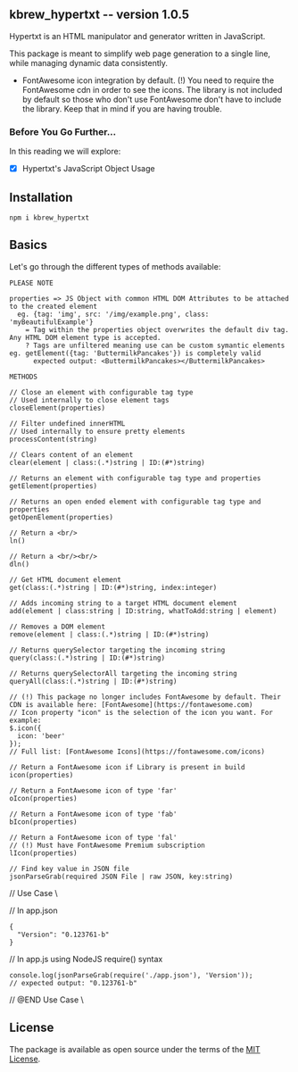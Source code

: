 ## kbrew_hypertxt -- version 1.0.5

Hypertxt is an HTML manipulator and generator written in JavaScript.

This package is meant to simplify web page generation to a single line, while managing dynamic data consistently.
* FontAwesome icon integration by default. (!) You need to require the FontAwesome cdn in order to see the icons. The library is not included by default so those who don't use FontAwesome don't have to include the library. Keep that in mind if you are having trouble.

### Before You Go Further...

In this reading we will explore:
* [x] Hypertxt's JavaScript Object Usage

## Installation

```
npm i kbrew_hypertxt
```

## Basics

Let's go through the different types of methods available:

```
PLEASE NOTE

properties => JS Object with common HTML DOM Attributes to be attached to the created element
  eg. {tag: 'img', src: '/img/example.png', class: 'myBeautifulExample'}
    = Tag within the properties object overwrites the default div tag. Any HTML DOM element type is accepted.
    ? Tags are unfiltered meaning use can be custom symantic elements eg. getElement({tag: 'ButtermilkPancakes'}) is completely valid
      expected output: <ButtermilkPancakes></ButtermilkPancakes>
      
METHODS

// Close an element with configurable tag type
// Used internally to close element tags
closeElement(properties)

// Filter undefined innerHTML
// Used internally to ensure pretty elements
processContent(string)

// Clears content of an element
clear(element | class:(.*)string | ID:(#*)string)

// Returns an element with configurable tag type and properties
getElement(properties)

// Returns an open ended element with configurable tag type and properties
getOpenElement(properties)

// Return a <br/>
ln()

// Return a <br/><br/>
dln()

// Get HTML document element
get(class:(.*)string | ID:(#*)string, index:integer)

// Adds incoming string to a target HTML document element
add(element | class:string | ID:string, whatToAdd:string | element)

// Removes a DOM element
remove(element | class:(.*)string | ID:(#*)string)

// Returns querySelector targeting the incoming string
query(class:(.*)string | ID:(#*)string)

// Returns querySelectorAll targeting the incoming string
queryAll(class:(.*)string | ID:(#*)string)

// (!) This package no longer includes FontAwesome by default. Their CDN is available here: [FontAwesome](https://fontawesome.com)
// Icon property "icon" is the selection of the icon you want. For example:
$.icon({
  icon: 'beer'
});
// Full list: [FontAwesome Icons](https://fontawesome.com/icons)

// Return a FontAwesome icon if Library is present in build
icon(properties)

// Return a FontAwesome icon of type 'far'
oIcon(properties)

// Return a FontAwesome icon of type 'fab'
bIcon(properties)

// Return a FontAwesome icon of type 'fal'
// (!) Must have FontAwesome Premium subscription
lIcon(properties)

// Find key value in JSON file
jsonParseGrab(required JSON File | raw JSON, key:string)
```

// Use Case     \\

// In app.json

```
{
  "Version": "0.123761-b"
}
```

// In app.js using NodeJS require() syntax

```
console.log(jsonParseGrab(require('./app.json'), 'Version'));
// expected output: "0.123761-b"
```

// @END Use Case \\

## License

The package is available as open source under the terms of the [MIT License](https://opensource.org/licenses/MIT).
